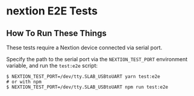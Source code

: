 # nextion E2E Tests

## How To Run These Things

These tests require a Nextion device connected via serial port.

Specify the path to the serial port via the `NEXTION_TEST_PORT` environment variable, and run the `test:e2e` script:

```shell
$ NEXTION_TEST_PORT=/dev/tty.SLAB_USBtoUART yarn test:e2e
# or with npm
$ NEXTION_TEST_PORT=/dev/tty.SLAB_USBtoUART npm run test:e2e
```
